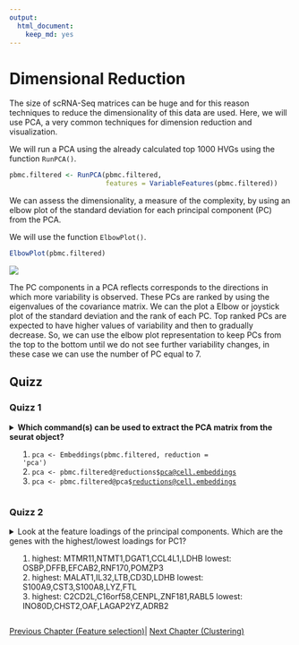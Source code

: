 ```yaml
---
output:
  html_document:
    keep_md: yes
---
```






# Dimensional Reduction



The size of scRNA-Seq matrices can be huge and for this reason techniques to reduce the dimensionality
of this data are used. Here, we will use PCA, a very common techniques for dimension
reduction and visualization.

We will run a PCA using the already calculated top 1000 HVGs using the function `RunPCA()`.


```r
pbmc.filtered <- RunPCA(pbmc.filtered, 
                        features = VariableFeatures(pbmc.filtered))
```

We can assess the dimensionality, a measure of the complexity, by using an
elbow plot of the standard deviation for each principal component (PC)
from the PCA.

We will use the function `ElbowPlot()`.



```r
ElbowPlot(pbmc.filtered)
```

<img src="04-Normalization_and_Dimensional_Reduction_files/figure-html/unnamed-chunk-2-1.png" style="display: block; margin: auto;" />

The PC components in a PCA reflects corresponds to the directions in which
more variability is observed. These PCs are ranked by using the eigenvalues
of the covariance matrix. We can the plot a Elbow or joystick plot of the 
standard deviation and the rank of each PC. Top ranked PCs are expected to 
have higher values of variability and then to gradually decrease. So, we
can use the elbow plot representation to keep PCs from the top to the bottom
until we do not see further variability changes, in these case we can use 
the number of PC equal to 7.


## Quizz

### Quizz 1

<details>
<summary> <b>Which command(s) can be used to extract the PCA matrix from the seurat object?</b>
<br>

1. <code>pca <- Embeddings(pbmc.filtered, reduction = 'pca')</code>
2. <code>pca <- pbmc.filtered@reductions$pca@cell.embeddings</code>
3. <code>pca <- pbmc.filtered@pca$reductions@cell.embeddings</code>
</summary>
TIP: Use str(pbmc.filtered) to explore the slots present in the seurat object. Two options
are correct.
</details>

### Quizz 2

<details>
<summary>
Look at the feature loadings of the principal components. Which are the genes with the highest/lowest loadings for PC1?

1. highest: MTMR11,NTMT1,DGAT1,CCL4L1,LDHB lowest: OSBP,DFFB,EFCAB2,RNF170,POMZP3 
2. highest: MALAT1,IL32,LTB,CD3D,LDHB lowest: S100A9,CST3,S100A8,LYZ,FTL 
3. highest: C2CD2L,C16orf58,CENPL,ZNF181,RABL5 lowest: INO80D,CHST2,OAF,LAGAP2YZ,ADRB2 

</summary>
<blockquote>
> sort(pbmc.filtered@reductions$pca@feature.loadings[,1])[1:5]
    S100A9       CST3     S100A8        LYZ        FTL 
-0.1380440 -0.1375347 -0.1338024 -0.1336727 -0.1324367 
> sort(pbmc.filtered@reductions$pca@feature.loadings[,1],decreasing=TRUE)[1:5]
    MALAT1       IL32        LTB       CD3D       LDHB 
0.11474983 0.07876368 0.07786466 0.07604930 0.06500361 
</blockquote>
</details>



[Previous Chapter (Feature selection)](./03-Feature_selection.md)|
[Next Chapter (Clustering)](./05-Cluster_visualization.md)


